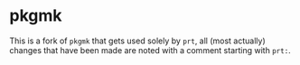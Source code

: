 # pkgmk

This is a fork of `pkgmk` that gets used solely by `prt`, all (most actually) changes that have been
made are noted with a comment starting with `prt:`.
